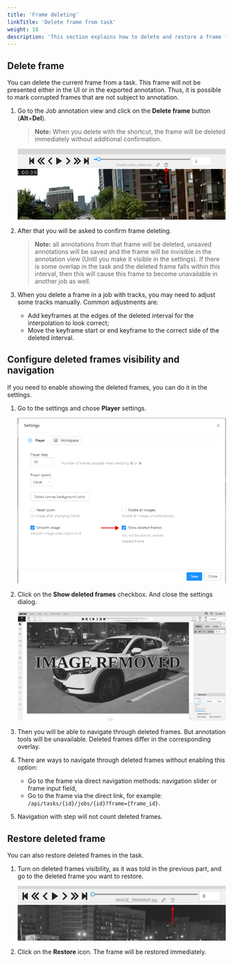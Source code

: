 ```yaml
---
title: 'Frame deleting'
linkTitle: 'Delete frame from task'
weight: 18
description: 'This section explains how to delete and restore a frame from a task.'
---
```


## Delete frame

You can delete the current frame from a task.
This frame will not be presented either in the UI or in the exported annotation.
Thus, it is possible to mark corrupted frames that are not subject to annotation.

1. Go to the Job annotation view and click on the **Delete frame** button (**Alt**+**Del**).

   > **Note:** When you delete with the shortcut,
   > the frame will be deleted immediately without additional confirmation.

   ![](/images/image245.jpg)

1. After that you will be asked to confirm frame deleting.
   > **Note:** all annotations from that frame will be deleted, unsaved annotations
   > will be saved and the frame will be invisible in the annotation view (Until you make it visible in the settings).
   > If there is some overlap in the task and the deleted frame falls within this interval,
   > then this will cause this frame to become unavailable in another job as well.
1. When you delete a frame in a job with tracks, you may need to adjust some tracks manually. Common adjustments are:
   - Add keyframes at the edges of the deleted interval for the interpolation to look correct;
   - Move the keyframe start or end keyframe to the correct side of the deleted interval.

## Configure deleted frames visibility and navigation

If you need to enable showing the deleted frames, you can do it in the settings.

1. Go to the settings and chose **Player** settings.

   ![](/images/image246.jpg)

1. Click on the **Show deleted frames** checkbox. And close the settings dialog.

   ![](/images/image247.jpg)

1. Then you will be able to navigate through deleted frames.
   But annotation tools will be unavailable. Deleted frames differ in the corresponding overlay.

1. There are ways to navigate through deleted frames without enabling this option:

   - Go to the frame via direct navigation methods: navigation slider or frame input field,
   - Go to the frame via the direct link, for example: `/api/tasks/{id}/jobs/{id}?frame={frame_id}`.

1. Navigation with step will not count deleted frames.

## Restore deleted frame

You can also restore deleted frames in the task.

1. Turn on deleted frames visibility, as it was told in the previous part,
   and go to the deleted frame you want to restore.

   ![](/images/image248.jpg)

1. Click on the **Restore** icon. The frame will be restored immediately.
